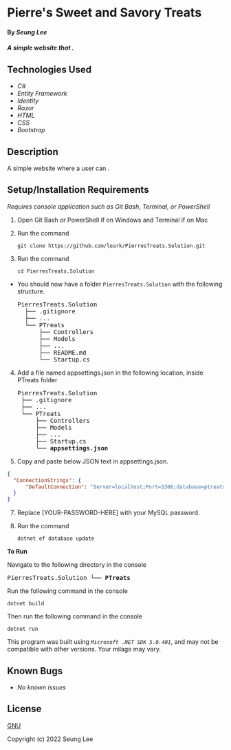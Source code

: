 # Pierre's Sweet and Savory Treats

#### By _Seung Lee_

#### _A simple website that ._

## Technologies Used

* _C#_
* _Entity Framework_
* _Identity_
* _Razor_
* _HTML_
* _CSS_
* _Bootstrap_

## Description

A simple website where a user can .

## Setup/Installation Requirements
_Requires console application such as Git Bash, Terminal, or PowerShell_

1. Open Git Bash or PowerShell if on Windows and Terminal if on Mac
2. Run the command

    ``git clone https://github.com/leark/PierresTreats.Solution.git``

3. Run the command

    ``cd PierresTreats.Solution``

* You should now have a folder `PierresTreats.Solution` with the following structure.
    <pre>PierresTreats.Solution
    ├── .gitignore 
    ├── ... 
    └── PTreats
        ├── Controllers
        ├── Models
        ├── ...
        ├── README.md
        └── Startup.cs</pre>

4. Add a file named appsettings.json in the following location, inside PTreats folder 

    <pre>PierresTreats.Solution
    ├── .gitignore 
    ├── ... 
    └── PTreats
        ├── Controllers
        ├── Models
        ├── ...
        ├── Startup.cs
        └── <strong>appsettings.json</strong></pre>
      
5. Copy and paste below JSON text in appsettings.json.

```json
{
  "ConnectionStrings": {
      "DefaultConnection": "Server=localhost;Port=3306;database=ptreats;uid=root;pwd=[YOUR-PASSWORD-HERE]"
  }
}
```

7. Replace [YOUR-PASSWORD-HERE] with your MySQL password.

8. Run the command

    ```dotnet ef database update```


<strong>To Run</strong>

Navigate to the following directory in the console
    <pre>PierresTreats.Solution
    └── <strong>PTreats</strong></pre>

Run the following command in the console

  ``dotnet build``

Then run the following command in the console

  ``dotnet run``

This program was built using _`Microsoft .NET SDK 5.0.401`_, and may not be compatible with other versions. Your milage may vary.

## Known Bugs

* _No known issues_

## License

[GNU](/LICENSE)

Copyright (c) 2022 Seung Lee